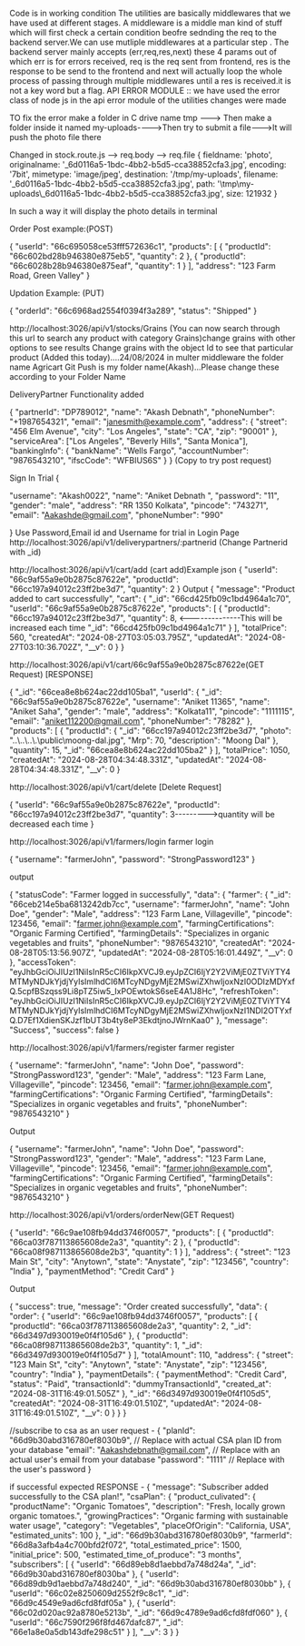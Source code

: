 Code is in working condition
The utilities are basically middlewares that we have used at different stages. A middleware is a middle man kind of stuff which will first check a certain condition beofre sednding the req to the backend server.We can use mutliple middlewares at a particular step . The backend server mainly accepts (err,req,res,next) these 4 params out of which err is for errors received, req is the req sent from frontend, res is the response to be send to the frontend and next will actually loop the whole process of passing through multiple middlewares until a res is received.it is not a key word but a flag.
API ERROR MODULE ::
we have used the error class of node js in the api error module of the utilities
changes were made

TO fix the error make a folder in C drive name tmp ---> Then make a folder inside it named my-uploads---->Then try to submit a file--->It will push the photo file there


Changed in stock.route.js --> req.body --> req.file 
{
  fieldname: 'photo',
  originalname: '_6d0116a5-1bdc-4bb2-b5d5-cca38852cfa3.jpg',
  encoding: '7bit',
  mimetype: 'image/jpeg',
  destination: '/tmp/my-uploads',
  filename: '_6d0116a5-1bdc-4bb2-b5d5-cca38852cfa3.jpg',
  path: '\\tmp\\my-uploads\\_6d0116a5-1bdc-4bb2-b5d5-cca38852cfa3.jpg',
  size: 121932
}

In such a way it will display the photo details in terminal

Order Post example:(POST)

{
  "userId": "66c695058ce53fff572636c1",
  "products": [
    {
      "productId": "66c602bd28b946380e875eb5",
      "quantity": 2
    },
    {
      "productId": "66c6028b28b946380e875eaf",
      "quantity": 1
    }
  ],
  "address": "123 Farm Road, Green Valley"
}


Updation Example: (PUT)

{
  "orderId": "66c6968ad2554f0394f3a289",
  "status": "Shipped"
}

http://localhost:3026/api/v1/stocks/Grains (You can now search through this url to search any product with category Grains)change grains with other options to see results
Change grains with the object Id to see that particular product 
(Added this today)....24/08/2024
in multer middleware the folder name Agricart Git Push is my folder name(Akash)...Please change these according to your Folder Name 

DeliveryPartner Functionality added 

{
  "partnerId": "DP789012",
  "name": "Akash Debnath",
  "phoneNumber": "+1987654321",
  "email": "janesmith@example.com",
  "address": {
    "street": "456 Elm Avenue",
    "city": "Los Angeles",
    "state": "CA",
    "zip": "90001"
  },
  "serviceArea": ["Los Angeles", "Beverly Hills", "Santa Monica"],
  "bankingInfo": {
    "bankName": "Wells Fargo",
    "accountNumber": "9876543210",
    "ifscCode": "WFBIUS6S"
  }
}
(Copy to try post request)

Sign In Trial 
{
  
  "username": "Akash0022",
  "name": "Aniket Debnath ",
  "password": "11",
  "gender": "male",
  "address": "RR 1350 Kolkata",
  "pincode": "743271",
  "email": "Aakashde@gmail.com",
  "phoneNumber": "990"
  
}
Use Password,Email id and Username for trial in Login Page 
http://localhost:3026/api/v1/deliverypartners/:partnerid (Change Partnerid with _id)

http://localhost:3026/api/v1/cart/add
(cart add)Example json
{
  "userId": "66c9af55a9e0b2875c87622e", 
  "productId": "66cc197a94012c23ff2be3d7", 
  "quantity": 2
}
Output
{
    "message": "Product added to cart successfully",
    "cart": {
        "_id": "66cd425fb09c1bd4964a1c70",
        "userId": "66c9af55a9e0b2875c87622e",
        "products": [
            {
                "productId": "66cc197a94012c23ff2be3d7",
                "quantity": 8,    <--------------This will be increased each time
                "_id": "66cd425fb09c1bd4964a1c71"
            }
        ],
        "totalPrice": 560,
        "createdAt": "2024-08-27T03:05:03.795Z",
        "updatedAt": "2024-08-27T03:10:36.702Z",
        "__v": 0
    }
}

http://localhost:3026/api/v1/cart/66c9af55a9e0b2875c87622e(GET Request)
[RESPONSE]

{
    "_id": "66cea8e8b624ac22dd105ba1",
    "userId": {
        "_id": "66c9af55a9e0b2875c87622e",
        "username": "Aniket 11365",
        "name": "Aniket Saha",
        "gender": "male",
        "address": "Kolkata11",
        "pincode": "1111115",
        "email": "aniket112200@gmail.com",
        "phoneNumber": "78282"
    },
    "products": [
        {
            "productId": {
                "_id": "66cc197a94012c23ff2be3d7",
                "photo": "..\\..\\..\\.\\public\\moong-dal.jpg",
                "Mrp": 70,
                "description": "Moong Dal"
            },
            "quantity": 15,
            "_id": "66cea8e8b624ac22dd105ba2"
        }
    ],
    "totalPrice": 1050,
    "createdAt": "2024-08-28T04:34:48.331Z",
    "updatedAt": "2024-08-28T04:34:48.331Z",
    "__v": 0
}

http://localhost:3026/api/v1/cart/delete
[Delete Request]

{
  "userId": "66c9af55a9e0b2875c87622e",
  "productId": "66cc197a94012c23ff2be3d7",
  "quantity": 3--------->quantity will be decreased each time
}

http://localhost:3026/api/v1/farmers/login
farmer login

{
    "username": "farmerJohn",
    "password": "StrongPassword123"
}


output

{
    "statusCode": "Farmer logged in successfully",
    "data": {
        "farmer": {
            "_id": "66ceb214e5ba6813242db7cc",
            "username": "farmerJohn",
            "name": "John Doe",
            "gender": "Male",
            "address": "123 Farm Lane, Villageville",
            "pincode": 123456,
            "email": "farmer.john@example.com",
            "farmingCertifications": "Organic Farming Certified",
            "farmingDetails": "Specializes in organic vegetables and fruits",
            "phoneNumber": "9876543210",
            "createdAt": "2024-08-28T05:13:56.907Z",
            "updatedAt": "2024-08-28T05:16:01.449Z",
            "__v": 0
        },
        "accessToken": "eyJhbGciOiJIUzI1NiIsInR5cCI6IkpXVCJ9.eyJpZCI6IjY2Y2ViMjE0ZTViYTY4MTMyNDJkYjdjYyIsImlhdCI6MTcyNDgyMjE2MSwiZXhwIjoxNzI0ODIzMDYxfQ.5cpfBSzqss9Li8pTZ5iw5_IxPOEwtokS6seE4A1J8Hc",
        "refreshToken": "eyJhbGciOiJIUzI1NiIsInR5cCI6IkpXVCJ9.eyJpZCI6IjY2Y2ViMjE0ZTViYTY4MTMyNDJkYjdjYyIsImlhdCI6MTcyNDgyMjE2MSwiZXhwIjoxNzI1NDI2OTYxfQ.D7Ef1XdienSKJzf1bUT3b4ty8eP3EkdtjnoJWrnKaa0"
    },
    "message": "Success",
    "success": false
}

http://localhost:3026/api/v1/farmers/register
farmer register

{
    "username": "farmerJohn",
    "name": "John Doe",
    "password": "StrongPassword123",
    "gender": "Male",
    "address": "123 Farm Lane, Villageville",
    "pincode": 123456,
    "email": "farmer.john@example.com",
    "farmingCertifications": "Organic Farming Certified",
    "farmingDetails": "Specializes in organic vegetables and fruits",
    "phoneNumber": "9876543210"
}

Output

{
    "username": "farmerJohn",
    "name": "John Doe",
    "password": "StrongPassword123",
    "gender": "Male",
    "address": "123 Farm Lane, Villageville",
    "pincode": 123456,
    "email": "farmer.john@example.com",
    "farmingCertifications": "Organic Farming Certified",
    "farmingDetails": "Specializes in organic vegetables and fruits",
    "phoneNumber": "9876543210"
}

http://localhost:3026/api/v1/orders/orderNew(GET Request)

{
  "userId": "66c9ae108fb94dd3746f0057", 
  "products": [
    {
      "productId": "66ca03f787113865608de2a3", 
      "quantity": 2
    },
    {
      "productId": "66ca08f987113865608de2b3", 
      "quantity": 1
    }
  ],
  "address": {
    "street": "123 Main St",
    "city": "Anytown",
    "state": "Anystate",
    "zip": "123456",
    "country": "India"
  },
  "paymentMethod": "Credit Card"
}

Output 

{
    "success": true,
    "message": "Order created successfully",
    "data": {
        "order": {
            "userId": "66c9ae108fb94dd3746f0057",
            "products": [
                {
                    "productId": "66ca03f787113865608de2a3",
                    "quantity": 2,
                    "_id": "66d3497d930019e0f4f105d6"
                },
                {
                    "productId": "66ca08f987113865608de2b3",
                    "quantity": 1,
                    "_id": "66d3497d930019e0f4f105d7"
                }
            ],
            "totalAmount": 110,
            "address": {
                "street": "123 Main St",
                "city": "Anytown",
                "state": "Anystate",
                "zip": "123456",
                "country": "India"
            },
            "paymentDetails": {
                "paymentMethod": "Credit Card",
                "status": "Paid",
                "transactionId": "dummyTransactionId",
                "created_at": "2024-08-31T16:49:01.505Z"
            },
            "_id": "66d3497d930019e0f4f105d5",
            "createdAt": "2024-08-31T16:49:01.510Z",
            "updatedAt": "2024-08-31T16:49:01.510Z",
            "__v": 0
        }
    }
}


//subscribe to csa as an user
request - 
{
  "planId": "66d9b30abd316780ef8030b9",  // Replace with actual CSA plan ID from your database
  "email": "Aakashdebnath@gmail.com",           // Replace with an actual user's email from your database
  "password": "1111"              // Replace with the user's password
}

if successful expected RESPONSE - {
    "message": "Subscriber added successfully to the CSA plan!",
    "csaPlan": {
        "product_culivated": {
            "productName": "Organic Tomatoes",
            "description": "Fresh, locally grown organic tomatoes.",
            "growingPractices": "Organic farming with sustainable water usage",
            "category": "Vegetables",
            "placeOfOrigin": "California, USA",
            "estimated_units": 100
        },
        "_id": "66d9b30abd316780ef8030b9",
        "farmerId": "66d8a3afb4a4c700bfd2f072",
        "total_estimated_price": 1500,
        "initial_price": 500,
        "estimated_time_of_produce": "3 months",
        "subscribers": [
            {
                "userId": "66d89eb8d1aebbd7a748d24a",
                "_id": "66d9b30abd316780ef8030ba"
            },
            {
                "userId": "66d89db9d1aebbd7a748d240",
                "_id": "66d9b30abd316780ef8030bb"
            },
            {
                "userId": "66c02e8250609d2552f9c8c1",
                "_id": "66d9c4549e9ad6cfd8fdf05a"
            },
            {
                "userId": "66c02d020ac92a8780e5213b",
                "_id": "66d9c4789e9ad6cfd8fdf060"
            },
            {
                "userId": "66c7590f296f8fd467dafc87",
                "_id": "66e1a8e0a5db143dfe298c51"
            }
        ],
        "__v": 3
    }
}

